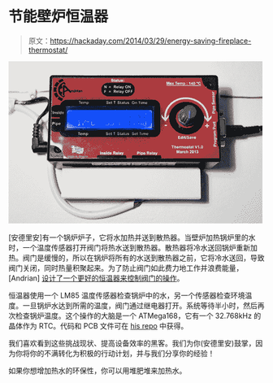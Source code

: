# 节能壁炉恒温器

> 原文：<https://hackaday.com/2014/03/29/energy-saving-fireplace-thermostat/>

![](img/5afe467b16ff11d67f77e19f0ded3a83.png)

[安德里安]有一个锅炉炉子，它将水加热并送到散热器。当壁炉加热锅炉里的水时，一个温度传感器打开阀门将热水送到散热器。散热器将冷水送回锅炉重新加热。阀门是缓慢的，所以在锅炉将所有的水送到散热器之前，它将冷水送回，导致阀门关闭，同时热量积聚起来。为了防止阀门如此费力地工作并浪费能量，[Andrian] [设计了一个更好的恒温器来控制阀门的操作](http://www.candrian.gr/index.php/thermostat-v1-0/)。

恒温器使用一个 LM85 温度传感器检查锅炉中的水，另一个传感器检查环境温度。一旦锅炉水达到所需的温度，阀门通过继电器打开。系统等待半小时，然后再次检查锅炉温度。这个操作的大脑是一个 ATMega168，它有一个 32.768kHz 的晶体作为 RTC。代码和 PCB 文件可在 [his repo](https://github.com/candrian/Thermostat) 中获得。

我们喜欢看到这些挑战现状、提高设备效率的黑客。我们为你(安德里安)鼓掌，因为你将你的不满转化为积极的行动计划，并与我们分享你的经验！

如果你想增加热水的环保性，你可以用堆肥堆来加热水。
